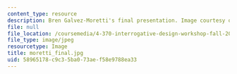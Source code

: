 ```yaml
---
content_type: resource
description: Bren Galvez-Moretti's final presentation. Image courtesy of Bren Galvez-Moretti.
file: null
file_location: /coursemedia/4-370-interrogative-design-workshop-fall-2005/58965178c9c35ba073aef58e9788ea33_moretti_final.jpg
file_type: image/jpeg
resourcetype: Image
title: moretti_final.jpg
uid: 58965178-c9c3-5ba0-73ae-f58e9788ea33
---
```

